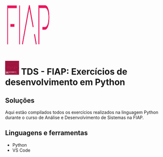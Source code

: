 <img src="./img/FIAP.jpg" height="150" width="150">

<h1><img src="./img/TDS.PNG" height="45" width="45"> TDS - FIAP: Exercícios de desenvolvimento em Python </h1>

<h2>Soluções</h2>

Aqui estão compilados todos os exercícios realizados na linguagem Python durante o curso de Análise e Desenvolvimento de Sistemas na FIAP.

<h2>Linguagens e ferramentas</h2>
<ul>
<li>Python</li>
<li>VS Code</li>
</ul>
